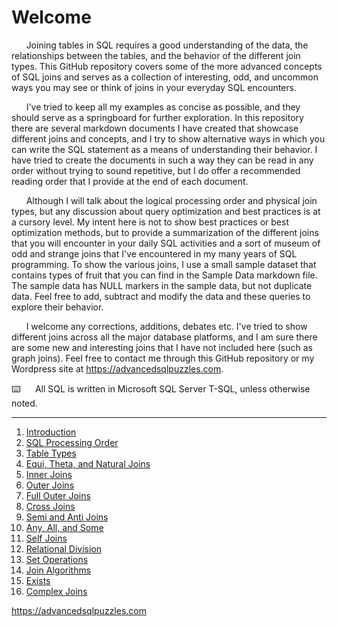 # Welcome

&nbsp;&nbsp;&nbsp;&nbsp;&nbsp;&nbsp;Joining tables in SQL requires a good understanding of the data, the relationships between the tables, and the behavior of the different join types.  This GitHub repository covers some of the more advanced concepts of SQL joins and serves as a collection of interesting, odd, and uncommon ways you may see or think of joins in your everyday SQL encounters.  

&nbsp;&nbsp;&nbsp;&nbsp;&nbsp;&nbsp;I've tried to keep all my examples as concise as possible, and they should serve as a springboard for further exploration.  In this repository there are several markdown documents I have created that showcase different joins and concepts, and I try to show alternative ways in which you can write the SQL statement as a means of understanding their behavior.  I have tried to create the documents in such a way they can be read in any order without trying to sound repetitive, but I do offer a recommended reading order that I provide at the end of each document.

&nbsp;&nbsp;&nbsp;&nbsp;&nbsp;&nbsp;Although I will talk about the logical processing order and physical join types, but any discussion about query optimization and best practices is at a cursory level. My intent here is not to show best practices or best optimization methods, but to provide a summarization of the different joins that you will encounter in your daily SQL activities and a sort of museum of odd and strange joins that I've encountered in my many years of SQL programming.  To show the various joins, I use a small sample dataset that contains types of fruit that you can find in the Sample Data markdown file.  The sample data has NULL markers in the sample data, but not duplicate data.  Feel free to add, subtract and modify the data and these queries to explore their behavior.

&nbsp;&nbsp;&nbsp;&nbsp;&nbsp;&nbsp;I welcome any corrections, additions, debates etc. I've tried to show different joins across all the major database platforms, and I am sure there are some new and interesting joins that I have not included here (such as graph joins).  Feel free to contact me through this GitHub repository or my Wordpress site at https://advancedsqlpuzzles.com.  

⌨️&nbsp;&nbsp;&nbsp;&nbsp;&nbsp;&nbsp;All SQL is written in Microsoft SQL Server T-SQL, unless otherwise noted.

---------------------------------------------------------

1. [Introduction](01%20-%20Introduction.md)
2. [SQL Processing Order](02%20-%20SQL%20Query%20Processing%20Order.md)
3. [Table Types](03%20-%20Table%20Types.md)
4. [Equi, Theta, and Natural Joins](04%20-%20Equi%2C%20Theta%2C%20and%20Natural%20Joins.md)
5. [Inner Joins](05%20-%20Inner%20Join.md)
6. [Outer Joins](06%20-%20Outer%20Joins.md)
7. [Full Outer Joins](07%20-%20Full%20Outer%20Join.md)
8. [Cross Joins](08%20-%20Cross%20Join.md)
9. [Semi and Anti Joins](09%20-%20Semi%20and%20Anti%20Joins.md)
10. [Any, All, and Some](10%20-%20Any%2C%20All%2C%20and%20Some.md)
11. [Self Joins](11%20-%20Self%20Join.md)
12. [Relational Division](12%20-%20Relational%20Division.md)
13. [Set Operations](13%20-%20Set%20Operations.md)
14. [Join Algorithms](14%20-%20Join%20Algorithms.md)
15. [Exists](15%20-%20Exists.md)
16. [Complex Joins](16%20-%20Complex%20Joins.md)

https://advancedsqlpuzzles.com

